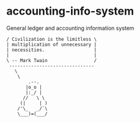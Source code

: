 # accounting-info-system
General ledger and accounting information system


```_______________________________
/ Civilization is the limitless \
| multiplication of unnecessary |
| necessities.                  |
|                               |
\ -- Mark Twain                 /
 -------------------------------
   \
    \
        .--.
       |o_o |
       |:_/ |
      //   \ \
     (|     | )
    /'\_   _/`\
    \___)=(___/
```
